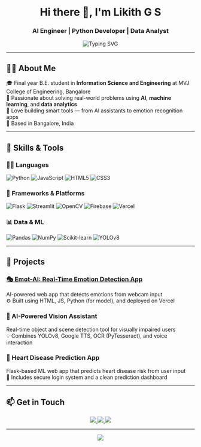 <h1 align="center">Hi there 👋, I'm Likith G S</h1>
<h3 align="center">AI Engineer | Python Developer | Data Analyst</h3>

<p align="center">
  <img src="https://readme-typing-svg.demolab.com?font=Fira+Code&size=22&pause=1000&center=true&vCenter=true&width=435&lines=Building+AI-powered+Solutions;Data-Driven+Decision+Making;Crafting+Intelligent+Apps" alt="Typing SVG" />
</p>

---

## 🧑‍💻 About Me

🎓 Final year B.E. student in **Information Science and Engineering** at MVJ College of Engineering, Bangalore  
💼 Passionate about solving real-world problems using **AI**, **machine learning**, and **data analytics**  
🧠 Love building smart tools — from AI assistants to emotion recognition apps  
📍 Based in Bangalore, India  

---

## 🚀 Skills & Tools

### 👨‍💻 Languages
![Python](https://img.shields.io/badge/Python-3670A0?style=flat-square&logo=python&logoColor=white)
![JavaScript](https://img.shields.io/badge/JavaScript-F7DF1E?style=flat-square&logo=javascript&logoColor=black)
![HTML5](https://img.shields.io/badge/HTML5-E34F26?style=flat-square&logo=html5&logoColor=white)
![CSS3](https://img.shields.io/badge/CSS3-1572B6?style=flat-square&logo=css3&logoColor=white)

### 🧰 Frameworks & Platforms
![Flask](https://img.shields.io/badge/Flask-000000?style=flat-square&logo=flask)
![Streamlit](https://img.shields.io/badge/Streamlit-FF4B4B?style=flat-square&logo=streamlit&logoColor=white)
![OpenCV](https://img.shields.io/badge/OpenCV-27338e?style=flat-square&logo=opencv&logoColor=white)
![Firebase](https://img.shields.io/badge/Firebase-ffcc30?style=flat-square&logo=firebase&logoColor=black)
![Vercel](https://img.shields.io/badge/Vercel-000000?style=flat-square&logo=vercel&logoColor=white)

### 📊 Data & ML
![Pandas](https://img.shields.io/badge/Pandas-150458?style=flat-square&logo=pandas&logoColor=white)
![NumPy](https://img.shields.io/badge/NumPy-013243?style=flat-square&logo=numpy)
![Scikit-learn](https://img.shields.io/badge/Scikit--Learn-F7931E?style=flat-square&logo=scikit-learn&logoColor=white)
![YOLOv8](https://img.shields.io/badge/YOLOv8-black?style=flat-square&logo=github)

---

## 📌 Projects

### [🎭 Emot-AI: Real-Time Emotion Detection App](https://emot-ai.vercel.app)
AI-powered web app that detects emotions from webcam input  
⚙️ Built using HTML, JS, Python (for model), and deployed on Vercel

### 🧠 AI-Powered Vision Assistant
Real-time object and scene detection tool for visually impaired users  
💡 Combines YOLOv8, Google TTS, OCR (PyTesseract), and voice interaction

### 💓 Heart Disease Prediction App
Flask-based ML web app that predicts heart disease risk from user input  
🔐 Includes secure login system and a clean prediction dashboard

---

## 📫 Get in Touch

<p align="center">
  <a href="https://www.linkedin.com/in/likith-gs/" target="_blank">
    <img src="https://img.shields.io/badge/LinkedIn-0A66C2?style=flat-square&logo=linkedin&logoColor=white" />
  </a>
  <a href="mailto:likithgs.work@gmail.com" target="_blank">
    <img src="https://img.shields.io/badge/Gmail-D14836?style=flat-square&logo=gmail&logoColor=white" />
  </a>
  <a href="https://emot-ai.vercel.app" target="_blank">
    <img src="https://img.shields.io/badge/Live%20App-EmotAI-black?style=flat-square" />
  </a>
</p>

---

<p align="center">
  <img src="https://capsule-render.vercel.app/api?type=waving&color=0E2954&height=100&section=footer"/>
</p>
